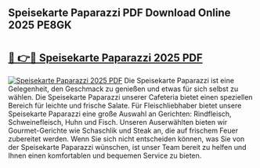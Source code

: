 ## Speisekarte Paparazzi PDF Download Online 2025 PE8GK

# <h2><a href="http://gc6rja.nevu.top/?p=Speisekarte+Paparazzi">🔗 👉🔴 Speisekarte Paparazzi 2025 PDF</a></h2>

[![Speisekarte Paparazzi 2025 PDF](https://i.imgur.com/dBaPXMq.png)](http://gc6rja.nevu.top/?p=Speisekarte+Paparazzi)
Die Speisekarte Paparazzi ist eine Gelegenheit, den Geschmack zu genießen und etwas für sich selbst zu wählen. Die Speisekarte Paparazzi unserer Cafeteria bietet einen speziellen Bereich für leichte und frische Salate. Für Fleischliebhaber bietet unsere Speisekarte Paparazzi eine große Auswahl an Gerichten: Rindfleisch, Schweinefleisch, Huhn und Fisch. Unseren Auserwählten bieten wir Gourmet-Gerichte wie Schaschlik und Steak an, die auf frischem Feuer zubereitet werden. Wenn Sie sich nicht entscheiden können, was Sie von der Speisekarte Paparazzi wünschen, ist unser Team bereit zu helfen und Ihnen einen komfortablen und bequemen Service zu bieten.
